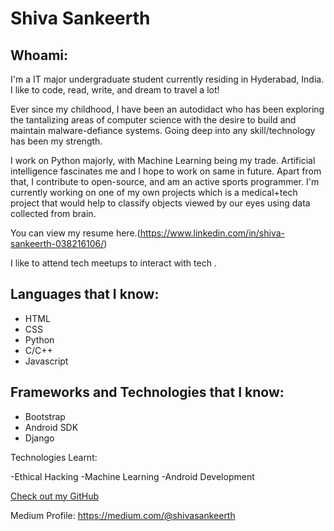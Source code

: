# Shiva Sankeerth

## Whoami:
I'm a IT  major undergraduate student currently residing in Hyderabad, India. I like to code, read, write, and dream to travel a lot! 

Ever since my childhood, I have been an autodidact who has been exploring the tantalizing areas of computer science with the desire to build and maintain malware-defiance systems. Going deep into any skill/technology has been my strength.

I work on Python majorly, with Machine Learning being my trade. Artificial intelligence fascinates me and I hope to work on same in future. Apart from that, I contribute to open-source, and am an active sports programmer.
I'm currently working on one of my own projects which is a medical+tech project that would help to classify objects viewed by our eyes using data collected from brain. 

You can view my resume here.(https://www.linkedin.com/in/shiva-sankeerth-038216106/) 

I like to attend tech meetups to interact with tech . 




## Languages that I know:

- HTML
- CSS
- Python
- C/C++
- Javascript



## Frameworks and Technologies that I know:

- Bootstrap
- Android SDK
- Django

Technologies Learnt:

-Ethical Hacking
-Machine Learning
-Android Development


[Check out my GitHub](https://github.com/ShivaSankeerth)

Medium Profile: https://medium.com/@shivasankeerth


